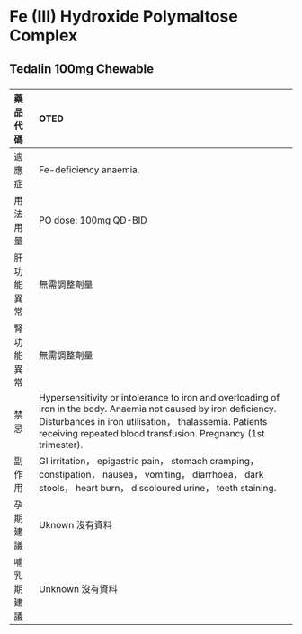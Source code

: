 # Fe (III) Hydroxide Polymaltose Complex

## Tedalin 100mg Chewable

##### 

| 藥品代碼   | OTED                                                                                                                                                                                                                                          |
|:-----------|:----------------------------------------------------------------------------------------------------------------------------------------------------------------------------------------------------------------------------------------------|
| 適應症     | Fe-deficiency anaemia.                                                                                                                                                                                                                        |
| 用法用量   | PO dose: 100mg QD-BID                                                                                                                                                                                                                         |
| 肝功能異常 | 無需調整劑量                                                                                                                                                                                                                                  |
| 腎功能異常 | 無需調整劑量                                                                                                                                                                                                                                  |
| 禁忌       | Hypersensitivity or intolerance to iron and overloading of iron in the body. Anaemia not caused by iron deficiency. Disturbances in iron utilisation， thalassemia. Patients receiving repeated blood transfusion. Pregnancy (1st trimester). |
| 副作用     | GI irritation， epigastric pain， stomach cramping， constipation， nausea， vomiting， diarrhoea， dark stools， heart burn， discoloured urine， teeth staining.                                                                            |
| 孕期建議   | Uknown 沒有資料                                                                                                                                                                                                                               |
| 哺乳期建議 | Unknown 沒有資料                                                                                                                                                                                                                              |

